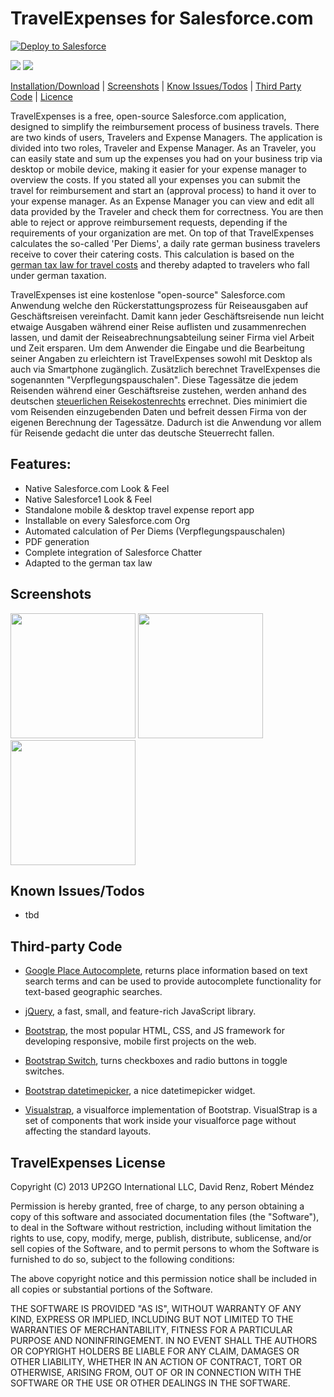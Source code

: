 # TravelExpenses for Salesforce.com #

<a href="https://githubsfdeploy.herokuapp.com?owner=sbingi&repo=Travelexpenses&ref=master">
  <img alt="Deploy to Salesforce"
       src="https://raw.githubusercontent.com/afawcett/githubsfdeploy/master/deploy.png">
</a>

<a href="https://codeclimate.com/github/Up2Go/travelexpenses"><img src="https://codeclimate.com/github/Up2Go/travelexpenses/badges/gpa.svg" /></a>
<a href="https://codeclimate.com/github/Up2Go/travelexpenses"><img src="https://codeclimate.com/github/Up2Go/travelexpenses/badges/issue_count.svg" /></a>

[Installation/Download](#installationdownload) | [Screenshots](#screenshots) | [Know Issues/Todos](#known-issuestodos) | [Third Party Code](#third-party-code) | [Licence](#visualforce-tablegrid-license)

TravelExpenses is a free, open-source Salesforce.com application, designed to simplify the reimbursement process of business travels. 
There are two kinds of users, Travelers and Expense Managers.
The application is divided into two roles, Traveler and Expense Manager.
As an Traveler, you can easily state and sum up the expenses you had on your business trip via desktop or mobile device, making it easier for your expense manager to overview the costs. If you stated all your expenses you can submit the travel for reimbursement and start an (approval process) to hand it over to your expense manager. 
As an Expense Manager you can view and edit all data provided by the Traveler and check them for correctness. You are then able to reject or approve reimbursement requests, depending if the requirements of your organization are met.
On top of that TravelExpenses calculates the so-called 'Per Diems', a daily rate german business travelers receive to cover their catering costs. This calculation is based on the [german tax law for travel costs](http://www.bundesfinanzministerium.de/Content/DE/Monatsberichte/2014/03/Inhalte/Kapitel-3-Analysen/3-4-reform-steuerliches-reisekostenrecht.html)
and thereby adapted to travelers who fall under german taxation.



TravelExpenses ist eine kostenlose "open-source" Salesforce.com Anwendung welche den Rückerstattungsprozess für Reiseausgaben auf Geschäftsreisen vereinfacht. Damit kann jeder Geschäftsreisende nun leicht etwaige Ausgaben während einer Reise auflisten und zusammenrechen lassen, und damit der Reiseabrechnungsabteilung seiner Firma viel Arbeit und Zeit ersparen. Um dem Anwender die Eingabe und die Bearbeitung seiner Angaben zu erleichtern ist TravelExpenses sowohl mit Desktop als auch via Smartphone zugänglich. Zusätzlich berechnet TravelExpenses die sogenannten "Verpflegungspauschalen". Diese Tagessätze die jedem Reisenden während einer Geschäftsreise zustehen, werden anhand des deutschen [steuerlichen Reisekostenrechts](http://www.bundesfinanzministerium.de/Content/DE/Monatsberichte/2014/03/Inhalte/Kapitel-3-Analysen/3-4-reform-steuerliches-reisekostenrecht.html) errechnet. Dies minimiert die vom Reisenden einzugebenden Daten und befreit dessen Firma von der eigenen Berechnung der Tagessätze. Dadurch ist die Anwendung vor allem für Reisende gedacht die unter das deutsche Steuerrecht fallen.

 
## Features: ##
- Native Salesforce.com Look & Feel
- Native Salesforce1 Look & Feel
- Standalone mobile & desktop travel expense report app
- Installable on every Salesforce.com Org
- Automated calculation of Per Diems (Verpflegungspauschalen)
- PDF generation
- Complete integration of Salesforce Chatter
- Adapted to the german tax law


## Screenshots ##

<img src="https://github.com/Up2Go/travelexpenses/blob/master/resources/Salesforce1%20-%20Publisher%20Action%20-%20New%20Flight%20-%20Airfare.png" width="200">

<img src="https://github.com/Up2Go/travelexpenses/blob/master/resources/Salesforce1%20-%20Publisher%20Action%20-%20New%20Flight%20-%20Datetimepicker.png" width="200">

<img src="https://github.com/Up2Go/travelexpenses/blob/master/resources/Salesforce1%20-%20Publisher%20Action%20-%20New%20Travel.png" width="200">

## Known Issues/Todos ##

- tbd


## Third-party Code ##

- [Google Place Autocomplete](https://developers.google.com/places/documentation/autocomplete), returns place information based on text search terms and can be used to provide autocomplete functionality for text-based geographic searches.

- [jQuery](http://jquery.com), a fast, small, and feature-rich JavaScript library.

- [Bootstrap](http://getbootstrap.com/), the most popular HTML, CSS, and JS framework for developing responsive, mobile first projects on the web.

- [Bootstrap Switch](http://www.bootstrap-switch.org/), turns checkboxes and radio buttons in toggle switches.

- [Bootstrap datetimepicker](https://github.com/Eonasdan/bootstrap-datetimepicker), a nice datetimepicker widget.

- [Visualstrap](http://blogforce9dev-developer-edition.ap1.force.com/ProjectDetail?id=a0290000009MI61), a visualforce implementation of Bootstrap. VisualStrap is a set of components that work inside your visualforce page without affecting the standard layouts.



## TravelExpenses License ##

Copyright (C) 2013 UP2GO International LLC, David Renz, Robert Méndez

Permission is hereby granted, free of charge, to any person obtaining a
copy of this software and associated documentation files (the
"Software"), to deal in the Software without restriction, including
without limitation the rights to use, copy, modify, merge, publish,
distribute, sublicense, and/or sell copies of the Software, and to
permit persons to whom the Software is furnished to do so, subject to
the following conditions:

The above copyright notice and this permission notice shall be included
in all copies or substantial portions of the Software.

THE SOFTWARE IS PROVIDED "AS IS", WITHOUT WARRANTY OF ANY KIND, EXPRESS
OR IMPLIED, INCLUDING BUT NOT LIMITED TO THE WARRANTIES OF
MERCHANTABILITY, FITNESS FOR A PARTICULAR PURPOSE AND
NONINFRINGEMENT. IN NO EVENT SHALL THE AUTHORS OR COPYRIGHT HOLDERS BE
LIABLE FOR ANY CLAIM, DAMAGES OR OTHER LIABILITY, WHETHER IN AN ACTION
OF CONTRACT, TORT OR OTHERWISE, ARISING FROM, OUT OF OR IN CONNECTION
WITH THE SOFTWARE OR THE USE OR OTHER DEALINGS IN THE SOFTWARE.

